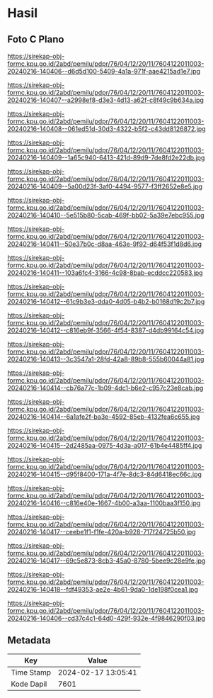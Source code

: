 # Hasil

## Foto C Plano

https://sirekap-obj-formc.kpu.go.id/2abd/pemilu/pdpr/76/04/12/20/11/7604122011003-20240216-140406--d6d5d100-5409-4a1a-971f-aae4215ad1e7.jpg

https://sirekap-obj-formc.kpu.go.id/2abd/pemilu/pdpr/76/04/12/20/11/7604122011003-20240216-140407--a2998ef8-d3e3-4d13-a62f-c8f49c9b634a.jpg

https://sirekap-obj-formc.kpu.go.id/2abd/pemilu/pdpr/76/04/12/20/11/7604122011003-20240216-140408--061ed51d-30d3-4322-b5f2-c43dd8126872.jpg

https://sirekap-obj-formc.kpu.go.id/2abd/pemilu/pdpr/76/04/12/20/11/7604122011003-20240216-140409--1a65c940-6413-421d-89d9-7de8fd2e22db.jpg

https://sirekap-obj-formc.kpu.go.id/2abd/pemilu/pdpr/76/04/12/20/11/7604122011003-20240216-140409--5a00d23f-3af0-4494-9577-f3ff2652e8e5.jpg

https://sirekap-obj-formc.kpu.go.id/2abd/pemilu/pdpr/76/04/12/20/11/7604122011003-20240216-140410--5e515b80-5cab-469f-bb02-5a39e7ebc955.jpg

https://sirekap-obj-formc.kpu.go.id/2abd/pemilu/pdpr/76/04/12/20/11/7604122011003-20240216-140411--50e37b0c-d8aa-463e-9f92-d64f53f1d8d6.jpg

https://sirekap-obj-formc.kpu.go.id/2abd/pemilu/pdpr/76/04/12/20/11/7604122011003-20240216-140411--103a6fc4-3166-4c98-8bab-ecddcc220583.jpg

https://sirekap-obj-formc.kpu.go.id/2abd/pemilu/pdpr/76/04/12/20/11/7604122011003-20240216-140412--61c9b3e3-dda0-4d05-b4b2-b0168d19c2b7.jpg

https://sirekap-obj-formc.kpu.go.id/2abd/pemilu/pdpr/76/04/12/20/11/7604122011003-20240216-140412--c816eb9f-3566-4f54-8387-d4db99164c54.jpg

https://sirekap-obj-formc.kpu.go.id/2abd/pemilu/pdpr/76/04/12/20/11/7604122011003-20240216-140413--3c3547a1-28fd-42a8-89b8-555b60044a81.jpg

https://sirekap-obj-formc.kpu.go.id/2abd/pemilu/pdpr/76/04/12/20/11/7604122011003-20240216-140414--cb76a77c-1b09-4dc1-b6e2-c957c23e8cab.jpg

https://sirekap-obj-formc.kpu.go.id/2abd/pemilu/pdpr/76/04/12/20/11/7604122011003-20240216-140414--6a1afe2f-ba3e-4592-85eb-4132fea6c655.jpg

https://sirekap-obj-formc.kpu.go.id/2abd/pemilu/pdpr/76/04/12/20/11/7604122011003-20240216-140415--2d2485aa-0975-4d3a-a017-61b4e4485ff4.jpg

https://sirekap-obj-formc.kpu.go.id/2abd/pemilu/pdpr/76/04/12/20/11/7604122011003-20240216-140415--d95f8400-171a-4f7e-8dc3-84d6418ec66c.jpg

https://sirekap-obj-formc.kpu.go.id/2abd/pemilu/pdpr/76/04/12/20/11/7604122011003-20240216-140416--c816e40e-1667-4b00-a3aa-1100baa3f150.jpg

https://sirekap-obj-formc.kpu.go.id/2abd/pemilu/pdpr/76/04/12/20/11/7604122011003-20240216-140417--ceebe1f1-f1fe-420a-b928-717f24725b50.jpg

https://sirekap-obj-formc.kpu.go.id/2abd/pemilu/pdpr/76/04/12/20/11/7604122011003-20240216-140417--69c5e873-8cb3-45a0-8780-5bee9c28e9fe.jpg

https://sirekap-obj-formc.kpu.go.id/2abd/pemilu/pdpr/76/04/12/20/11/7604122011003-20240216-140418--fdf49353-ae2e-4b61-9da0-1de198f0cea1.jpg

https://sirekap-obj-formc.kpu.go.id/2abd/pemilu/pdpr/76/04/12/20/11/7604122011003-20240216-140406--cd37c4c1-64d0-429f-932e-4f9846290f03.jpg


## Metadata

| Key        | Value               |
| ---------- | ------------------- |
| Time Stamp | 2024-02-17 13:05:41 |
| Kode Dapil | 7601                |



